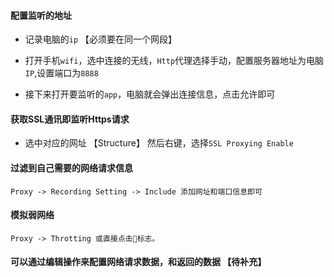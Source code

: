 #### 配置监听的地址

* 记录电脑的`ip`  【必须要在同一个网段】

* 打开手机`wifi`，选中连接的无线，`Http`代理选择手动，配置服务器地址为电脑`IP`,设置端口为`8888`

* 接下来打开要监听的`app`，电脑就会弹出连接信息，点击允许即可


#### 获取SSL通讯即监听Https请求

* 选中对应的网址 【Structure】 然后右键，选择`SSL Proxying Enable`

#### 过滤到自己需要的网络请求信息

``` 
Proxy -> Recording Setting -> Include 添加网址和端口信息即可
```

#### 模拟弱网络

```
Proxy -> Throtting 或直接点击🐢标志。
```


#### 可以通过编辑操作来配置网络请求数据，和返回的数据  【待补充】
